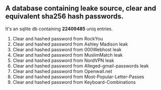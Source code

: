 

## A database containing leake source, clear and equivalent sha256 hash passwords.

It's an sqlite db containing **22409485** uniq entries.

 1. Clear and hashed password from RockYou
 2. Clear and hashed password from Ashley Madison leak
 3. Clear and hashed password from 000Webhost leak
 4. Clear and hashed password from MuslimMatch leak
 5. Clear and hashed password from NordVPN leak
 6. Clear and hashed password from Alleged-gmail-passwords leak
 7. Clear and hashed password from Openwall.net
 8. Clear and hashed password from Most-Popular-Letter-Passes
 9. Clear and hashed password from Keyboard-Combinations
